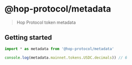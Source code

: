 # @hop-protocol/metadata

> Hop Protocol token metadata

## Getting started

```js
import * as metadata from '@hop-protocol/metadata'

console.log(metadata.mainnet.tokens.USDC.decimals)) // 6
```
